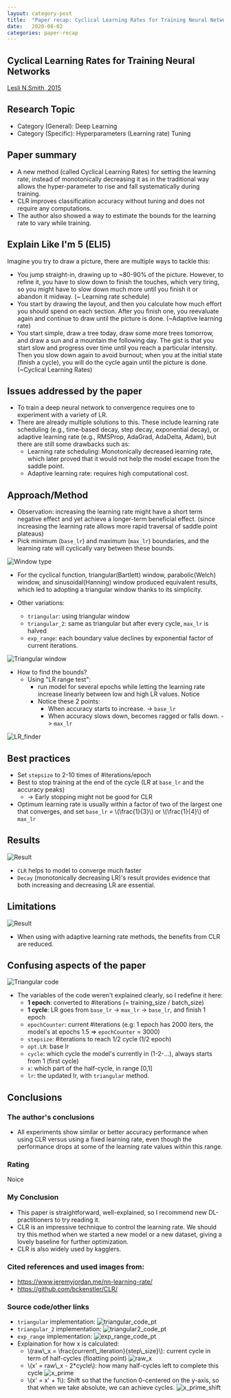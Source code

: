 ```yaml
---
layout: category-post
title:  "Paper recap: Cyclical Learning Rates for Training Neural Networks"
date:   2020-08-02
categories: paper-recap
---
```

## Cyclical Learning Rates for Training Neural Networks
[Lesli N.Smith, 2015](https://arxiv.org/abs/1506.01186)

## Research Topic
- Category (General): Deep Learning
- Category (Specific): Hyperparameters (Learning rate) Tuning

## Paper summary
- A new method (called Cyclical Learning Rates) for setting the learning rate, instead of monotonically decreasing it as in the traditional way allows the hyper-parameter to rise and fall systematically during training.
- CLR improves classification accuracy without tuning and does not require any computations.
- The author also showed a way to estimate the bounds for the learning rate to vary while training.

## Explain Like I'm 5 (ELI5)
Imagine you try to draw a picture, there are multiple ways to tackle this:
- You jump straight-in, drawing up to ~80-90% of the picture. However, to refine it, you have to slow down to finish the touches, which very tiring, so you might have to slow down much more until you finish it or abandon it midway. (~ Learning rate schedule)
- You start by drawing the layout, and then you calculate how much effort you should spend on each section. After you finish one, you reevaluate again and continue to draw until the picture is done. (~Adaptive learning rate)
- You start simple, draw a tree today, draw some more trees tomorrow, and draw a sun and a mountain the following day. The gist is that you start slow and progress over time until you reach a particular intensity. Then you slow down again to avoid burnout; when you at the initial state (finish a cycle), you will do the cycle again until the picture is done. (~Cyclical Learning Rates)

## Issues addressed by the paper
- To train a deep neural network to convergence requires one to experiment with a variety of LR.
- There are already multiple solutions to this. These include learning rate scheduling (e.g., time-based decay, step decay, exponential decay), or adaptive learning rate (e.g., RMSProp, AdaGrad, AdaDelta, Adam), but there are still some drawbacks such as:
  - Learning rate scheduling: Monotonically decreased learning rate, which later proved that it would not help the model escape from the saddle point.
  - Adaptive learning rate: requires high computational cost.

## Approach/Method
- Observation: increasing the learning rate might have a short term negative effect and yet achieve a longer-term beneficial effect. (since increasing the learning rate allows more rapid traversal of saddle point plateaus)
- Pick minimum (`base_lr`) and maximum (`max_lr`) boundaries, and the learning rate will cyclically vary between these bounds.

![Window type](/assets/images/clr/window.png)
- For the cyclical function, triangular(Bartlett) window, parabolic(Welch) window, and sinusoidal(Hanning) window produced equivalent results, which led to adopting a triangular window thanks to its simplicity.

- Other variations:
  - `triangular`: using triangular window
  - `triangular_2`: same as triangular but after every cycle, `max_lr` is halved
  - `exp_range`: each boundary value declines by exponential factor of current iterations.

![Triangular window](/assets/images/clr/triangular.png)

- How to find the bounds? 
  - Using "LR range test": 
    - run model for several epochs while letting the learning rate increase linearly between low and high LR values. Notice
    - Notice these 2 points:
      - When accuracy starts to increase. -> `base_lr`
      - When accuracy slows down, becomes ragged or falls down. -> `max_lr`

![LR_finder](/assets/images/clr/lr_range.png)

## Best practices
- Set `stepsize` to 2-10 times of #iterations/epoch
- Best to stop training at the end of the cycle (LR at `base_lr` and the accuracy peaks) 
  - -> Early stopping might not be good for CLR
- Optimum learning rate is usually within a factor of two of the largest one that converges, and set `base_lr` = \\(\frac{1}{3}\\) or \\(\frac{1}{4}\\)  of `max_lr`

## Results
![Result](/assets/images/clr/clr_result.png)
- `CLR` helps to model to converge much faster
- `Decay` (monotonically decreasing LR)'s result provides evidence that both increasing and decreasing LR are essential.

## Limitations
![Result](/assets/images/clr/clr_adaptive_result.png)
- When using with adaptive learning rate methods, the benefits from CLR are reduced.

## Confusing aspects of the paper
![Triangular code](/assets/images/clr/triangular_code.png)
- The variables of the code weren't explained clearly, so I redefine it here:
  - **1 epoch**: converted to #iterations (= training_size / batch_size)
  - **1 cycle**: LR goes from `base_lr` -> `max_lr` -> `base_lr`, and finish 1 epoch
  - `epochCounter`: current #iterations (e.g: 1 epoch has 2000 iters, the model's at epochs 1.5 => `epochCounter` = 3000)
  - `stepsize`: #iterations to reach 1/2 cycle (1/2 epoch)
  - `opt.LR`: base lr
  - `cycle`: which cycle the model's currently in (1-2-...), always starts from 1 (first cycle)
  - `x`: which part of the half-cycle, in range \[0,1\]
  - `lr`: the updated lr, with `triangular` method.

## Conclusions

### The author's conclusions
- All experiments show similar or better accuracy performance when using CLR versus using a fixed learning rate, even though the performance drops at some of the learning rate values within this range.

### Rating
Noice

### My Conclusion
- This paper is straightforward, well-explained, so I recommend new DL-practitioners to try reading it.
- CLR is an impressive technique to control the learning rate. We should try this method when we started a new model or a new dataset, giving a lovely baseline for further optimization.
- CLR is also widely used by kagglers.

### Cited references and used images from:
- https://www.jeremyjordan.me/nn-learning-rate/ 
- https://github.com/bckenstler/CLR/

### Source code/other links
- `triangular` implementation:
![triangular_code_pt](/assets/images/clr/triangular_code_pt.png)
- `triangular_2` implementation:
![triangular2_code_pt](/assets/images/clr/triangular2_code_pt.png)
- `exp_range` implementation:
![exp_range_code_pt](/assets/images/clr/exp_range_code_pt.png)
- Explaination for how x is calculated:
  - \\(raw\\_x = \frac{current\\_iteration}{step\\_size}\\): current cycle in term of half-cycles (floatting point)
  ![raw_x](/assets/images/clr/raw_x.png)
  - \\(x' = raw\\_x - 2*cycle\\): how many half-cycles left to complete this cycle
  ![x_prime](/assets/images/clr/x_prime.png)
  - \\(x' = x' + 1\\): Shift so that the function 0-centered on the y-axis, so that when we take absolute, we can achieve cycles.
  ![x_prime_shift](/assets/images/clr/x_shifted.png)
